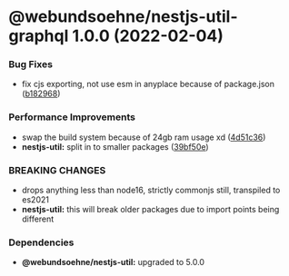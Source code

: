 # @webundsoehne/nestjs-util-graphql 1.0.0 (2022-02-04)


### Bug Fixes

* fix cjs exporting, not use esm in anyplace because of package.json ([b182968](https://gitlab.tailored-apps.com/bdsm/nx-skeleton/commit/b182968fc9ec27c8f3e985b9b6fe011da8c0d64b))


### Performance Improvements

* swap the build system because of 24gb ram usage xd ([4d51c36](https://gitlab.tailored-apps.com/bdsm/nx-skeleton/commit/4d51c36c266ae64c82c4387190a72077d8a0976c))
* **nestjs-util:** split in to smaller packages ([39bf50e](https://gitlab.tailored-apps.com/bdsm/nx-skeleton/commit/39bf50e771cb39665cabc9f8c8aae3cee02626c5))


### BREAKING CHANGES

* drops anything less than node16, strictly commonjs still, transpiled to es2021
* **nestjs-util:** this will break older packages due to import points being different





### Dependencies

* **@webundsoehne/nestjs-util:** upgraded to 5.0.0
